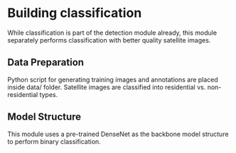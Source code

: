 # Building classification
While classification is part of the detection module already, this module separately performs classification with better quality satellite images. 

## Data Preparation
Python script for generating training images and annotations are placed inside data/ folder. Satellite images are classified into residential vs. non-residential types. 

## Model Structure
This module uses a pre-trained DenseNet as the backbone model structure to perform binary classification. 